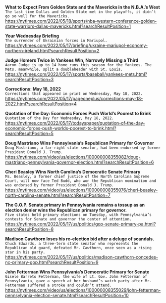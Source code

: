 **What to Expect From Golden State and the Mavericks in the N.B.A.’s West**\
`The last time Dallas and Golden State met in the playoffs, it didn’t go so well for the Mavericks.`\
https://nytimes.com/2022/05/18/sports/nba-western-conference-golden-state-warriors-dallas-mavericks.html?searchResultPosition=1

**Your Wednesday Briefing**\
`The surrender of Ukrainian forces in Mariupol.`\
https://nytimes.com/2022/05/17/briefing/ukraine-mariupol-economy-northern-ireland.html?searchResultPosition=2

**Judge Homers Twice in Yankees Win, Narrowly Missing a Third**\
`Aaron Judge is up to 14 home runs this season for the Yankees. The Mets, meanwhile, split a doubleheader with St. Louis.`\
https://nytimes.com/2022/05/17/sports/baseball/yankees-mets.html?searchResultPosition=3

**Corrections: May 18, 2022**\
`Corrections that appeared in print on Wednesday, May 18, 2022.`\
https://nytimes.com/2022/05/17/pageoneplus/corrections-may-18-2022.html?searchResultPosition=4

**Quotation of the Day: Economic Forces Push World’s Poorest to Brink**\
`Quotation of the Day for Wednesday, May 18, 2022.`\
https://nytimes.com/2022/05/17/todayspaper/quotation-of-the-day-economic-forces-push-worlds-poorest-to-brink.html?searchResultPosition=5

**Doug Mastriano Wins Pennsylvania’s Republican Primary for Governor**\
`Doug Mastriano, a far-right state senator, had been endorsed by former President Donald J. Trump.`\
https://nytimes.com/video/us/elections/100000008355082/doug-mastriano-pennsylvania-governor-election.html?searchResultPosition=6

**Cheri Beasley Wins North Carolina’s Democratic Senate Primary**\
`Ms. Beasley, a former chief justice of the North Carolina Supreme Court, will now face Ted Budd, who won the Republican nomination and was endorsed by former President Donald J. Trump.`\
https://nytimes.com/video/us/elections/100000008355076/cheri-beasley-north-carolina-senate.html?searchResultPosition=7

**The G.O.P. Senate primary in Pennsylvania remains a tossup as an election denier wins the Republican primary for governor.**\
`Five states held primary elections on Tuesday, with Pennsylvania’s contests for Senate and governor the center of attention.`\
https://nytimes.com/2022/05/17/us/politics/gop-senate-primary-pa.html?searchResultPosition=8

**Madison Cawthorn loses his re-election bid after a deluge of scandals.**\
`Chuck Edwards, a three-term state senator who represents the Republican old guard, defeated Mr. Cawthorn, once seen as a rising star in his party.`\
https://nytimes.com/2022/05/17/us/politics/madison-cawthorn-concedes-nc-primary-gop.html?searchResultPosition=9

**John Fetterman Wins Pennsylvania’s Democratic Primary for Senate**\
`Gisele Barreto Fetterman, the wife of Lt. Gov. John Fetterman of Pennsylvania, gave a speech at her husband’s watch party after Mr. Fetterman suffered a stroke and couldn’t attend.`\
https://nytimes.com/video/us/elections/100000008355029/john-fetterman-pennsylvania-election-senate.html?searchResultPosition=10

